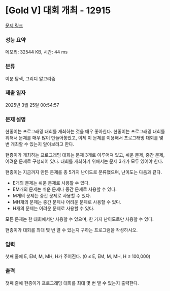 # [Gold V] 대회 개최 - 12915 

[문제 링크](https://www.acmicpc.net/problem/12915) 

### 성능 요약

메모리: 32544 KB, 시간: 44 ms

### 분류

이분 탐색, 그리디 알고리즘

### 제출 일자

2025년 3월 25일 00:54:57

### 문제 설명

<p>현종이는 프로그래밍 대회를 개최하는 것을 매우 좋아한다. 현종이는 프로그래밍 대회를 위해서 문제를 매우 많이 만들어놓았고, 이제 이 문제를 이용해서 프로그래밍 대회를 몇 번 개최할 수 있는지 알아보려고 한다.</p>

<p>현종이가 개최하는 프로그래밍 대회는 문제 3개로 이루어져 있고, 쉬운 문제, 중간 문제, 어려운 문제로 구성되어 있다. 대회를 개최하기 위해서는 문제 3개가 모두 있어야 한다.</p>

<p>현종이는 지금까지 만든 문제를 총 5가지 난이도로 분류했으며, 난이도는 다음과 같다.</p>

<ul>
	<li>E개의 문제는 쉬운 문제로 사용할 수 있다.</li>
	<li>EM개의 문제는 쉬운 문제나 중간 문제로 사용할 수 있다.</li>
	<li>M개의 문제는 중간 문제로 사용할 수 있다.</li>
	<li>MH개의 문제는 중간 문제나 어려운 문제로 사용할 수 있다.</li>
	<li>H개의 문제는 어려운 문제로 사용할 수 있다.</li>
</ul>

<p>모든 문제는 한 대회에서만 사용할 수 있으며, 한 가지 난이도로만 사용할 수 있다.</p>

<p>현종이가 대회를 최대 몇 번 열 수 있는지 구하는 프로그램을 작성하시오.</p>

### 입력 

 <p>첫째 줄에 E, EM, M, MH, H가 주어진다. (0 ≤ E, EM, M, MH, H ≤ 100,000)</p>

### 출력 

 <p>첫째 줄에 현종이가 프로그래밍 대회를 최대 몇 번 열 수 있는지 출력한다.</p>


